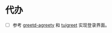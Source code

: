 # 代办

- [ ] 参考 [greetd-agreety](https://git.sr.ht/~kennylevinsen/greetd/tree/master/item/agreety) 和 [tuigreet](https://github.com/apognu/tuigreet) 实现登录界面。
